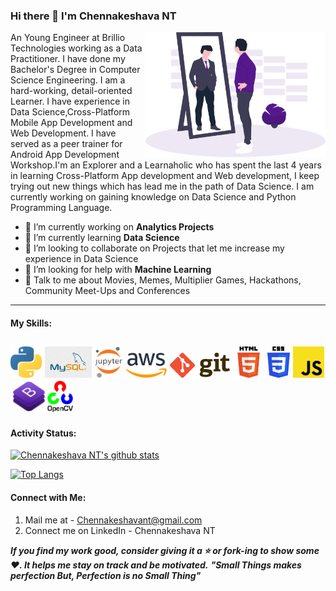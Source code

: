### Hi there 👋 I'm Chennakeshava NT


An <img src="git/design.png" align="right" height="200px" width="auto" />Young Engineer at Brillio Technologies working as a Data Practitioner. I have done my Bachelor's Degree in Computer Science Engineering. I am a hard-working, detail-oriented Learner. I have experience in Data Science,Cross-Platform Mobile App Development and Web Development. I have served as a peer trainer for Android App Development Workshop.I'm an Explorer and a Learnaholic who has spent the last 4 years in learning Cross-Platform App development and Web development, I keep trying out new things which has lead me in the path of Data Science. I am currently working on gaining knowledge on Data Science and Python Programming Language.
- 🔭 I’m currently working on **Analytics Projects**
- 🌱 I’m currently learning **Data Science**
- 👯 I’m looking to collaborate on Projects that let me increase my experience in Data Science
- 🤔 I’m looking for help with **Machine Learning**
- 💬 Talk to me about Movies, Memes, Multiplier Games, Hackathons, Community Meet-Ups and Conferences
---
#### My Skills:
<img src="git/python.jpg" height="50px" width="auto" alt="python"/>      <img src="git/mysql.jpg" height="50px" width="auto" alt="SQL"/>      <img src="git/jupyter.png" height="50px" width="auto" alt="Jupyter"/>      <img src="git/aws.png" height="40px" width="auto" alt="AWS"/>     <!-- <img src="git/R.jpg" height="50px" width="auto" alt="R"/> -->    <img src="git/git.png" height="40px" width="auto" alt="Git"/>    <img src="git/html5.png" height="50px" width="auto" alt="HTML5"/>    <img src="git/css3.png" height="50px" width="auto" alt="CSS3"/>    <img src="git/JS.png" height="50px" width="auto" alt="JavaScript"/>    <img src="git/bootstrap.jpg" height="50px" width="auto" alt="Bootstrap4"/><!--<img src="git/react.png" height="50px" width="auto" alt="React.JS"/><img src="git/php.png" height="50px" width="60" alt="PHP"/> --><img src="git/opencv.png" height="50px" width="auto" alt="OpenCV"/>
---

#### Activity Status:


[![Chennakeshava NT's github stats](https://github-readme-stats.vercel.app/api?username=ChennakeshavaNT&show_icons=true&count_private=true)]()

[![Top Langs](https://github-readme-stats.vercel.app/api/top-langs/?username=ChennakeshavaNT&layout=compact)](https://github.com/ChennakeshavaNT/github-readme-stats)
<br/>

#### Connect with Me:
<!--[<img src="git/gmail.png" height="45px" width="auto" alt="Gmail ID"/>](chennakeshavant@gmail.com)        [<img src="git/linkedin.png" height="50px" width="auto" alt="LinkedIn"/>](https://www.linkedin.com/in/chennakeshavant/)    [<img src="git/instagram.png" height="50px" width="auto" alt="Instagram"/>]()-->
1. Mail me at - Chennakeshavant@gmail.com
2. Connect me on LinkedIn - Chennakeshava NT

***If you find my work good, consider giving it a ⭐ or fork-ing to show some ❤️. It helps me stay on track and be motivated.***
***"Small Things makes perfection But, Perfection is no Small Thing"***
